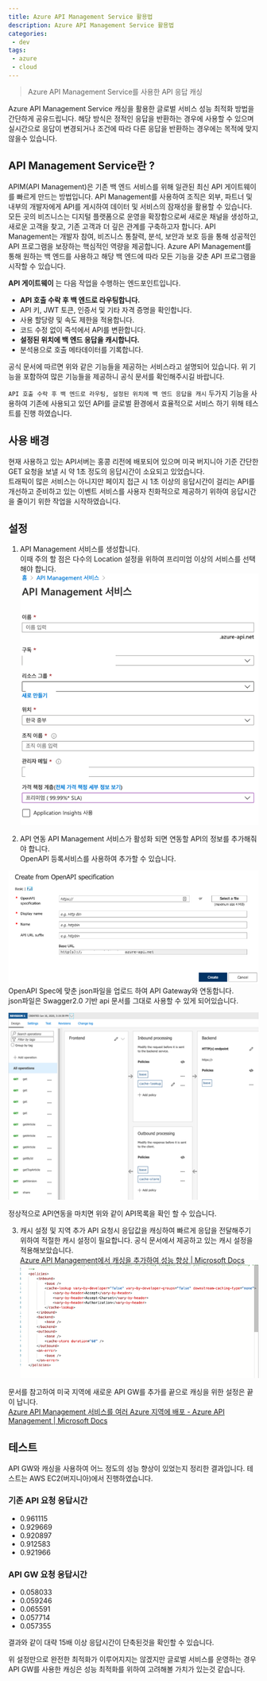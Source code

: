 ```yaml
---
title: Azure API Management Service 활용법
description: Azure API Management Service 활용법
categories:
 - dev
tags:
 - azure
 - cloud
---
```

> Azure API Management Service를 사용한 API 응답 캐싱

Azure API Management Service 캐싱을 활용한 글로벌 서비스 성능 최적화 방법을 간단하게 공유드립니다. 
해당 방식은 정적인 응답을 반환하는 경우에 사용할 수 있으며 실시간으로 응답이 변경되거나 조건에 따라 다른 응답을 반환하는 경우에는 목적에 맞지 않을수 있습니다.  

## API Management Service란 ?
APIM(API Management)은 기존 백 엔드 서비스를 위해 일관된 최신 API 게이트웨이를 빠르게 만드는 방법입니다.
API Management를 사용하여 조직은 외부, 파트너 및 내부의 개발자에게 API를 게시하여 데이터 및 서비스의 잠재성을 활용할 수 있습니다. 모든 곳의 비즈니스는 디지털 플랫폼으로 운영을 확장함으로써 새로운 채널을 생성하고, 새로운 고객을 찾고, 기존 고객과 더 깊은 관계를 구축하고자 합니다. API Management는 개발자 참여, 비즈니스 통찰력, 분석, 보안과 보호 등을 통해 성공적인 API 프로그램을 보장하는 핵심적인 역량을 제공합니다. Azure API Management를 통해 원하는 백 엔드를 사용하고 해당 백 엔드에 따라 모든 기능을 갖춘 API 프로그램을 시작할 수 있습니다.

**API 게이트웨이** 는 다음 작업을 수행하는 엔드포인트입니다.
* **API 호출 수락 후 백 엔드로 라우팅합니다.**
* API 키, JWT 토큰, 인증서 및 기타 자격 증명을 확인합니다.
* 사용 할당량 및 속도 제한을 적용합니다.
* 코드 수정 없이 즉석에서 API를 변환합니다.
* **설정된 위치에 백 엔드 응답을 캐시합니다.**
* 분석용으로 호출 메타데이터를 기록합니다.

공식 문서에 따르면 위와 같은 기능들을 제공하는 서비스라고 설명되어 있습니다. 
위 기능을 포함하여 많은 기능들을 제공하니 공식 문서를 확인해주시길 바랍니다. 

`API 호출 수락 후 백 엔드로 라우팅, 설정된 위치에 백 엔드 응답을 캐시` 두가지 기능을 사용하여 기존에 사용되고 있던 API를 글로벌 환경에서 효율적으로 서비스 하기 위해 테스트를 진행 하였습니다. 

## 사용 배경
현재 사용하고 있는 API서버는 홍콩 리전에 배포되어 있으며 미국 버지니아 기준 간단한 GET 요청을 보낼 시 약 1초 정도의 응답시간이 소요되고 있었습니다.   
트래픽이 많은 서비스는 아니지만 페이지 접근 시 1초 이상의 응답시간이 걸리는 API를 개선하고 준비하고 있는 이벤트 서비스를 사용자 친화적으로 제공하기 위하여 응답시간을 줄이기 위한 작업을 시작하였습니다. 

## 설정
1. API Management 서비스를 생성합니다.  
이때 주의 할 점은 다수의 Location 설정을 위하여 프리미엄 이상의 서비스를 선택해야 합니다. 
![서비스 생성](/assets/images/post/azure-api-management-service/azure-api-management-service-1.png)

2. API 연동
API Management 서비스가 활성화 되면 연동할 API의 정보를 추가해줘야 합니다.  
OpenAPI 등록서비스를 사용하여 추가할 수 있습니다.

![API 연동](/assets/images/post/azure-api-management-service/azure-api-management-service-2.png)
OpenAPI Spec에 맞춘 json파일을 업로드 하여 API Gateway와 연동합니다.  
json파일은 Swagger2.0 기반 api 문서를 그대로 사용할 수 있게 되어있습니다. 

![API 결과](/assets/images/post/azure-api-management-service/azure-api-management-service-3.png)

정상적으로 API연동을 마치면 위와 같이 API목록을 확인 할 수 있습니다. 

3. 캐시 설정 및 지역 추가
API 요청시 응답값을 캐싱하여 빠르게 응답을 전달해주기 위하여 적절한 캐시 설정이 필요합니다. 
공식 문서에서 제공하고 있는 캐시 설정을 적용해보았습니다.  
[Azure API Management에서 캐싱을 추가하여 성능 향상 | Microsoft Docs](https://docs.microsoft.com/ko-kr/azure/api-management/api-management-howto-cache) 
![캐싱 전략](/assets/images/post/azure-api-management-service/azure-api-management-service-4.png)

문서를 참고하여 미국 지역에 새로운 API GW를 추가를 끝으로 캐싱을 위한 설정은 끝이 납니다.  
[Azure API Management 서비스를 여러 Azure 지역에 배포 - Azure API Management | Microsoft Docs](https://docs.microsoft.com/ko-kr/azure/api-management/api-management-howto-deploy-multi-region)

## 테스트
API GW와 캐싱을 사용하여 어느 정도의 성능 향상이 있었는지 정리한 결과입니다. 
테스트는 AWS EC2(버지니아)에서 진행하였습니다.

### 기존 API 요청 응답시간
* 0.961115
* 0.929669 
* 0.920897
* 0.912583
* 0.921966

### API GW 요청 응답시간
* 0.058033
* 0.059246
* 0.065591
* 0.057714
* 0.057355

결과와 같이 대략 15배 이상 응답시간이 단축된것을 확인할 수 있습니다.  

위 설정만으로 완전한 최적화가 이루어지지는 않겠지만 글로벌 서비스를 운영하는 경우 API GW를 사용한 캐싱은
성능 최적화를 위하여 고려해볼 가치가 있는것 같습니다. 
